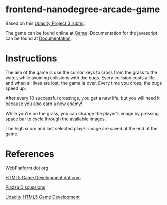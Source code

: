 frontend-nanodegree-arcade-game
===============================

Based on this [Udacity Project 3 rubric](https://www.udacity.com/course/viewer#!/c-ud015/l-3072058665/m-3072588797).


The game can be found online at [Game](https://randalp.github.io/frontend-nanodegree-arcade-game).
Documentation for the javascript can be found at [Documentation](https://randalp.github.io/frontend-nanodegree-arcade-game/out).

Instructions
============

The aim of the game is use the cursor keys to cross from the grass to the water, while avoiding collisions with the bugs. Every collision costs a life and when all lives are lost, the game is over. Every time you cross, the bugs speed up.

After every 10 successful crossings, you get a new life, but you will need it because you also earn a new enemy!

While you're on the grass, you can change the player's image by pressing space bar to cycle through the available images.

The high score and last selected player image are saved at the end of the game.

References
==========

[WebPlatform dot org](https://www.webplatform.org/)

[HTML5 Game Development dot com](http://www.html5gamedevelopment.com/html5-game-tutorials/2013-12-developing-html5-games-1hr-video-presentation)

[Piazza Discussions](https://piazza.com/class/i36sqlrb9xu332?cid=182)

[Udacity HTML5 Game Development](https://www.udacity.com/course/viewer#!/c-cs255/)